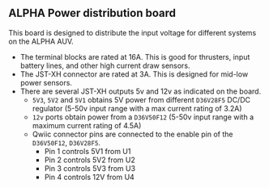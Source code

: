
## **ALPHA Power distribution board**

This board is designed to distribute the input voltage for different systems on the ALPHA AUV.
- The terminal blocks are rated at 16A. This is good for thrusters, input battery lines, and other high current draw sensors.
- The JST-XH connector are rated at 3A. This is designed for mid-low power sensors. 
- There are several JST-XH outputs 5v and 12v as indicated on the board. 
   - `5V3`, `5V2` and `5V1` obtains 5V power from different `D36V28F5` DC/DC regulator (5-50v input range with a max current rating of 3.2A) 
   - `12v` ports obtain power from a `D36V50F12` (5-50v input range with a maximum current rating of 4.5A)
   - Qwiic connector pins are connected to the enable pin of the `D36V50F12`, `D36V28F5`. 
      - Pin 1 controls 5V1 from U1
      - Pin 2 controls 5V2 from U2
      - Pin 3 controls 5V3 from U3
      - Pin 4 controls 12V from U4
